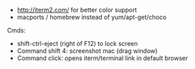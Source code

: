 * http://iterm2.com/ for better color support
* macports / homebrew instead of yum/apt-get/choco

Cmds:
* shift-ctrl-eject (right of F12) to lock screen
* Command shift 4: screenshot mac (drag window)
* Command click: opens iterm/terminal link in default browser 

